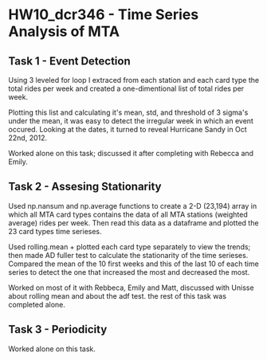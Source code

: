 # HW10_dcr346 - Time Series Analysis of MTA

## Task 1 - Event Detection
Using 3 leveled for loop I extraced from each station and each card type the total rides per week and created a one-dimentional list of total rides per week.

Plotting this list and calculating it's mean, std, and threshold of 3 sigma's under the mean, it was easy to detect the irregular week in which an event occured. Looking at the dates, it turned to reveal Hurricane Sandy in Oct 22nd, 2012.

Worked alone on this task; discussed it after completing with Rebecca and Emily.

## Task 2 - Assesing Stationarity
Used np.nansum and np.average functions to create a 2-D (23,194) array in which all MTA card types contains the data of all MTA stations (weighted average) rides per week. Then read this data as a dataframe and plotted the 23 card types time serieses.

Used rolling.mean + plotted each card type separately to view the trends; then made AD fuller test to calculate the stationarity of the time serieses. Compared the mean of the 10 first weeks and this of the last 10 of each time series to detect the one that increased the most and decreased the most.

Worked on most of it with Rebbeca, Emily and Matt, discussed with Unisse about rolling mean and about the adf test. the rest of this task was completed alone.

## Task 3 - Periodicity

Worked alone on this task. 
